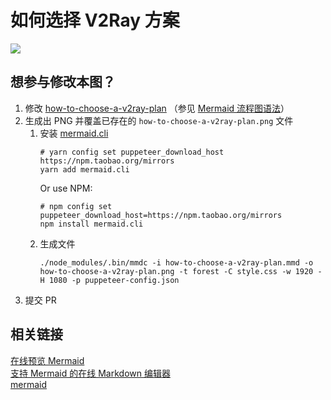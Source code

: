# 如何选择 V2Ray 方案

![](how-to-choose-a-v2ray-plan.png)

## 想参与修改本图？

1. 修改 [how-to-choose-a-v2ray-plan](how-to-choose-a-v2ray-plan.mmd) （参见 [Mermaid 流程图语法](https://mermaidjs.github.io/flowchart.html)）
1. 生成出 PNG 并覆盖已存在的 `how-to-choose-a-v2ray-plan.png` 文件
   1. 安装 [mermaid.cli](https://github.com/mermaidjs/mermaid.cli)
      ```shell
      # yarn config set puppeteer_download_host https://npm.taobao.org/mirrors
      yarn add mermaid.cli
      ```
      Or use NPM:
      ```
      # npm config set puppeteer_download_host=https://npm.taobao.org/mirrors
      npm install mermaid.cli
      ```
   1. 生成文件
      ```shell
      ./node_modules/.bin/mmdc -i how-to-choose-a-v2ray-plan.mmd -o how-to-choose-a-v2ray-plan.png -t forest -C style.css -w 1920 -H 1080 -p puppeteer-config.json
      ```
1. 提交 PR

## 相关链接

[在线预览 Mermaid](https://mermaidjs.github.io/mermaid-live-editor/)  
[支持 Mermaid 的在线 Markdown 编辑器](https://mdp.tylingsoft.com/)  
[mermaid](https://github.com/knsv/mermaid)  
